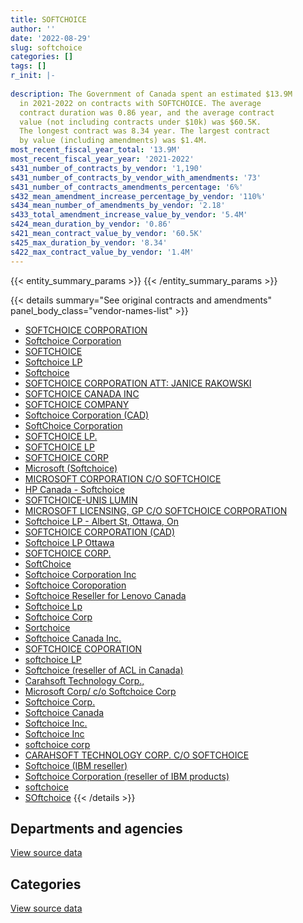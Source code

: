 ```yaml
---
title: SOFTCHOICE
author: ''
date: '2022-08-29'
slug: softchoice
categories: []
tags: []
r_init: |-
  
description: The Government of Canada spent an estimated $13.9M
  in 2021-2022 on contracts with SOFTCHOICE. The average
  contract duration was 0.86 year, and the average contract
  value (not including contracts under $10k) was $60.5K.
  The longest contract was 8.34 year. The largest contract
  by value (including amendments) was $1.4M.
most_recent_fiscal_year_total: '13.9M'
most_recent_fiscal_year_year: '2021-2022'
s431_number_of_contracts_by_vendor: '1,190'
s431_number_of_contracts_by_vendor_with_amendments: '73'
s431_number_of_contracts_amendments_percentage: '6%'
s432_mean_amendment_increase_percentage_by_vendor: '110%'
s434_mean_number_of_amendments_by_vendor: '2.18'
s433_total_amendment_increase_value_by_vendor: '5.4M'
s424_mean_duration_by_vendor: '0.86'
s421_mean_contract_value_by_vendor: '60.5K'
s425_max_duration_by_vendor: '8.34'
s422_max_contract_value_by_vendor: '1.4M'
---
```


<script src="/rmarkdown-libs/htmlwidgets/htmlwidgets.js"></script>
<link href="/rmarkdown-libs/datatables-css/datatables-crosstalk.css" rel="stylesheet" />
<script src="/rmarkdown-libs/datatables-binding/datatables.js"></script>
<script src="/rmarkdown-libs/jquery/jquery-3.6.0.min.js"></script>
<link href="/rmarkdown-libs/dt-core-bootstrap/css/dataTables.bootstrap.min.css" rel="stylesheet" />
<link href="/rmarkdown-libs/dt-core-bootstrap/css/dataTables.bootstrap.extra.css" rel="stylesheet" />
<script src="/rmarkdown-libs/dt-core-bootstrap/js/jquery.dataTables.min.js"></script>
<script src="/rmarkdown-libs/dt-core-bootstrap/js/dataTables.bootstrap.min.js"></script>
<link href="/rmarkdown-libs/crosstalk/css/crosstalk.min.css" rel="stylesheet" />
<script src="/rmarkdown-libs/crosstalk/js/crosstalk.min.js"></script>
<script src="/rmarkdown-libs/htmlwidgets/htmlwidgets.js"></script>
<link href="/rmarkdown-libs/datatables-css/datatables-crosstalk.css" rel="stylesheet" />
<script src="/rmarkdown-libs/datatables-binding/datatables.js"></script>
<script src="/rmarkdown-libs/jquery/jquery-3.6.0.min.js"></script>
<link href="/rmarkdown-libs/dt-core-bootstrap/css/dataTables.bootstrap.min.css" rel="stylesheet" />
<link href="/rmarkdown-libs/dt-core-bootstrap/css/dataTables.bootstrap.extra.css" rel="stylesheet" />
<script src="/rmarkdown-libs/dt-core-bootstrap/js/jquery.dataTables.min.js"></script>
<script src="/rmarkdown-libs/dt-core-bootstrap/js/dataTables.bootstrap.min.js"></script>
<link href="/rmarkdown-libs/crosstalk/css/crosstalk.min.css" rel="stylesheet" />
<script src="/rmarkdown-libs/crosstalk/js/crosstalk.min.js"></script>

{{< entity_summary_params >}}
{{< /entity_summary_params >}}

{{< details summary="See original contracts and amendments" panel_body_class="vendor-names-list" >}}
- [SOFTCHOICE CORPORATION](https://search.open.canada.ca/en/ct/?sort=contract_value_f%20desc&page=1&search_text=%22SOFTCHOICE%20CORPORATION%22)
- [Softchoice Corporation](https://search.open.canada.ca/en/ct/?sort=contract_value_f%20desc&page=1&search_text=%22Softchoice%20Corporation%22)
- [SOFTCHOICE](https://search.open.canada.ca/en/ct/?sort=contract_value_f%20desc&page=1&search_text=%22SOFTCHOICE%22)
- [Softchoice LP](https://search.open.canada.ca/en/ct/?sort=contract_value_f%20desc&page=1&search_text=%22Softchoice%20LP%22)
- [Softchoice](https://search.open.canada.ca/en/ct/?sort=contract_value_f%20desc&page=1&search_text=%22Softchoice%22)
- [SOFTCHOICE CORPORATION ATT: JANICE RAKOWSKI](https://search.open.canada.ca/en/ct/?sort=contract_value_f%20desc&page=1&search_text=%22SOFTCHOICE%20CORPORATION%20ATT%3a%20JANICE%20RAKOWSKI%22)
- [SOFTCHOICE CANADA INC](https://search.open.canada.ca/en/ct/?sort=contract_value_f%20desc&page=1&search_text=%22SOFTCHOICE%20CANADA%20INC%22)
- [SOFTCHOICE COMPANY](https://search.open.canada.ca/en/ct/?sort=contract_value_f%20desc&page=1&search_text=%22SOFTCHOICE%20COMPANY%22)
- [Softchoice Corporation (CAD)](https://search.open.canada.ca/en/ct/?sort=contract_value_f%20desc&page=1&search_text=%22Softchoice%20Corporation%20%28CAD%29%22)
- [SoftChoice Corporation](https://search.open.canada.ca/en/ct/?sort=contract_value_f%20desc&page=1&search_text=%22SoftChoice%20Corporation%22)
- [SOFTCHOICE LP.](https://search.open.canada.ca/en/ct/?sort=contract_value_f%20desc&page=1&search_text=%22SOFTCHOICE%20LP.%22)
- [SOFTCHOICE LP](https://search.open.canada.ca/en/ct/?sort=contract_value_f%20desc&page=1&search_text=%22SOFTCHOICE%20LP%22)
- [SOFTCHOICE CORP](https://search.open.canada.ca/en/ct/?sort=contract_value_f%20desc&page=1&search_text=%22SOFTCHOICE%20CORP%22)
- [Microsoft (Softchoice)](https://search.open.canada.ca/en/ct/?sort=contract_value_f%20desc&page=1&search_text=%22Microsoft%20%28Softchoice%29%22)
- [MICROSOFT CORPORATION C/O SOFTCHOICE](https://search.open.canada.ca/en/ct/?sort=contract_value_f%20desc&page=1&search_text=%22MICROSOFT%20CORPORATION%20C%2fO%20SOFTCHOICE%22)
- [HP Canada - Softchoice](https://search.open.canada.ca/en/ct/?sort=contract_value_f%20desc&page=1&search_text=%22HP%20Canada%20-%20Softchoice%22)
- [SOFTCHOICE-UNIS LUMIN](https://search.open.canada.ca/en/ct/?sort=contract_value_f%20desc&page=1&search_text=%22SOFTCHOICE-UNIS%20LUMIN%22)
- [MICROSOFT LICENSING, GP C/O SOFTCHOICE CORPORATION](https://search.open.canada.ca/en/ct/?sort=contract_value_f%20desc&page=1&search_text=%22MICROSOFT%20LICENSING%2c%20GP%20C%2fO%20SOFTCHOICE%20CORPORATION%22)
- [Softchoice LP - Albert St, Ottawa, On](https://search.open.canada.ca/en/ct/?sort=contract_value_f%20desc&page=1&search_text=%22Softchoice%20LP%20-%20Albert%20St%2c%20Ottawa%2c%20On%22)
- [SOFTCHOICE CORPORATION (CAD)](https://search.open.canada.ca/en/ct/?sort=contract_value_f%20desc&page=1&search_text=%22SOFTCHOICE%20CORPORATION%20%28CAD%29%22)
- [Softchoice LP Ottawa](https://search.open.canada.ca/en/ct/?sort=contract_value_f%20desc&page=1&search_text=%22Softchoice%20LP%20Ottawa%22)
- [SOFTCHOICE CORP.](https://search.open.canada.ca/en/ct/?sort=contract_value_f%20desc&page=1&search_text=%22SOFTCHOICE%20CORP.%22)
- [SoftChoice](https://search.open.canada.ca/en/ct/?sort=contract_value_f%20desc&page=1&search_text=%22SoftChoice%22)
- [Softchoice Corporation Inc](https://search.open.canada.ca/en/ct/?sort=contract_value_f%20desc&page=1&search_text=%22Softchoice%20Corporation%20Inc%22)
- [Softchoice Coroporation](https://search.open.canada.ca/en/ct/?sort=contract_value_f%20desc&page=1&search_text=%22Softchoice%20Coroporation%22)
- [Softchoice Reseller for Lenovo Canada](https://search.open.canada.ca/en/ct/?sort=contract_value_f%20desc&page=1&search_text=%22Softchoice%20Reseller%20for%20Lenovo%20Canada%22)
- [Softchoice Lp](https://search.open.canada.ca/en/ct/?sort=contract_value_f%20desc&page=1&search_text=%22Softchoice%20Lp%22)
- [Softchoice Corp](https://search.open.canada.ca/en/ct/?sort=contract_value_f%20desc&page=1&search_text=%22Softchoice%20Corp%22)
- [Sortchoice](https://search.open.canada.ca/en/ct/?sort=contract_value_f%20desc&page=1&search_text=%22Sortchoice%22)
- [Softchoice Canada Inc.](https://search.open.canada.ca/en/ct/?sort=contract_value_f%20desc&page=1&search_text=%22Softchoice%20Canada%20Inc.%22)
- [SOFTCHOICE COPORATION](https://search.open.canada.ca/en/ct/?sort=contract_value_f%20desc&page=1&search_text=%22SOFTCHOICE%20COPORATION%22)
- [softchoice LP](https://search.open.canada.ca/en/ct/?sort=contract_value_f%20desc&page=1&search_text=%22softchoice%20LP%22)
- [Softchoice (reseller of ACL in Canada)](https://search.open.canada.ca/en/ct/?sort=contract_value_f%20desc&page=1&search_text=%22Softchoice%20%28reseller%20of%20ACL%20in%20Canada%29%22)
- [Carahsoft Technology Corp.,](https://search.open.canada.ca/en/ct/?sort=contract_value_f%20desc&page=1&search_text=%22%0aCarahsoft%20Technology%20Corp.%2c%0d%0d%0ac%2fo%20Softchoice%20Corporation%22)
- [Microsoft Corp/ c/o Softchoice Corp](https://search.open.canada.ca/en/ct/?sort=contract_value_f%20desc&page=1&search_text=%22Microsoft%20Corp%2f%20c%2fo%20Softchoice%20Corp%22)
- [Softchoice Corp.](https://search.open.canada.ca/en/ct/?sort=contract_value_f%20desc&page=1&search_text=%22Softchoice%20Corp.%22)
- [Softchoice Canada](https://search.open.canada.ca/en/ct/?sort=contract_value_f%20desc&page=1&search_text=%22Softchoice%20Canada%22)
- [Softchoice Inc.](https://search.open.canada.ca/en/ct/?sort=contract_value_f%20desc&page=1&search_text=%22Softchoice%20Inc.%22)
- [Softchoice Inc](https://search.open.canada.ca/en/ct/?sort=contract_value_f%20desc&page=1&search_text=%22Softchoice%20Inc%22)
- [softchoice corp](https://search.open.canada.ca/en/ct/?sort=contract_value_f%20desc&page=1&search_text=%22softchoice%20corp%22)
- [CARAHSOFT TECHNOLOGY CORP. C/O SOFTCHOICE](https://search.open.canada.ca/en/ct/?sort=contract_value_f%20desc&page=1&search_text=%22CARAHSOFT%20TECHNOLOGY%20CORP.%20C%2fO%20SOFTCHOICE%22)
- [Softchoice (IBM reseller)](https://search.open.canada.ca/en/ct/?sort=contract_value_f%20desc&page=1&search_text=%22Softchoice%20%28IBM%20reseller%29%22)
- [Softchoice Corporation (reseller of IBM products)](https://search.open.canada.ca/en/ct/?sort=contract_value_f%20desc&page=1&search_text=%22Softchoice%20Corporation%20%28reseller%20of%20IBM%20products%29%22)
- [softchoice](https://search.open.canada.ca/en/ct/?sort=contract_value_f%20desc&page=1&search_text=%22softchoice%22)
- [SOftchoice](https://search.open.canada.ca/en/ct/?sort=contract_value_f%20desc&page=1&search_text=%22SOftchoice%22)
{{< /details >}}

## Departments and agencies

<div id="htmlwidget-1" style="width:100%;height:auto;" class="datatables html-widget"></div>
<script type="application/json" data-for="htmlwidget-1">{"x":{"style":"bootstrap","filter":"none","vertical":false,"data":[["<a href=\"/departments/aafc-aac/\">Agriculture and Agri-Food Canada<\/a>","<a href=\"/departments/aandc-aadnc/\">Crown-Indigenous Relations and Northern Affairs Canada<\/a>","<a href=\"/departments/acoa-apeca/\">Atlantic Canada Opportunities Agency<\/a>","<a href=\"/departments/atssc-scdata/\">Administrative Tribunals Support Service of Canada<\/a>","<a href=\"/departments/cas-satj/\">Courts Administration Service<\/a>","<a href=\"/departments/cbsa-asfc/\">Canada Border Services Agency<\/a>","<a href=\"/departments/ccohs-cchst/\">Canadian Centre for Occupational Health and Safety<\/a>","<a href=\"/departments/ced-dec/\">Canada Economic Development for Quebec Regions<\/a>","<a href=\"/departments/cer-rec/\">Canada Energy Regulator<\/a>","<a href=\"/departments/cfia-acia/\">Canadian Food Inspection Agency<\/a>","<a href=\"/departments/cgc-ccg/\">Canadian Grain Commission<\/a>","<a href=\"/departments/chrc-ccdp/\">Canadian Human Rights Commission<\/a>","<a href=\"/departments/cic/\">Immigration, Refugees and Citizenship Canada<\/a>","<a href=\"/departments/cics-scic/\">Canadian Intergovernmental Conference Secretariat<\/a>","<a href=\"/departments/cihr-irsc/\">Canadian Institutes of Health Research<\/a>","<a href=\"/departments/cnsc-ccsn/\">Canadian Nuclear Safety Commission<\/a>","<a href=\"/departments/cra-arc/\">Canada Revenue Agency<\/a>","<a href=\"/departments/crtc/\">Canadian Radio-television and Telecommunications Commission<\/a>","<a href=\"/departments/csa-asc/\">Canadian Space Agency<\/a>","<a href=\"/departments/csc-scc/\">Correctional Service of Canada<\/a>","<a href=\"/departments/csps-efpc/\">Canada School of Public Service<\/a>","<a href=\"/departments/cta-otc/\">Canadian Transportation Agency<\/a>","<a href=\"/departments/dfatd-maecd/\">Global Affairs Canada<\/a>","<a href=\"/departments/dfo-mpo/\">Fisheries and Oceans Canada<\/a>","<a href=\"/departments/dnd-mdn/\">National Defence<\/a>","<a href=\"/departments/ec/\">Environment and Climate Change Canada<\/a>","<a href=\"/departments/elections/\">Elections Canada<\/a>","<a href=\"/departments/esdc-edsc/\">Employment and Social Development Canada<\/a>","<a href=\"/departments/fcac-acfc/\">Financial Consumer Agency of Canada<\/a>","<a href=\"/departments/fintrac-canafe/\">Financial Transactions and Reports Analysis Centre of Canada<\/a>","<a href=\"/departments/fja-cmf/\">Office of the Commissioner for Federal Judicial Affairs Canada<\/a>","<a href=\"/departments/hc-sc/\">Health Canada<\/a>","<a href=\"/departments/iaac-aeic/\">Impact Assessment Agency of Canada<\/a>","<a href=\"/departments/ic/\">Innovation, Science and Economic Development Canada<\/a>","<a href=\"/departments/iic-iac/\">Invest in Canada<\/a>","<a href=\"/departments/infc/\">Infrastructure Canada<\/a>","<a href=\"/departments/irb-cisr/\">Immigration and Refugee Board of Canada<\/a>","<a href=\"/departments/isc-sac/\">Indigenous Services Canada<\/a>","<a href=\"/departments/jus/\">Department of Justice Canada<\/a>","<a href=\"/departments/lac-bac/\">Library and Archives Canada<\/a>","<a href=\"/departments/mgerc-ceegm/\">Military Grievances External Review Committee<\/a>","<a href=\"/departments/mpcc-cppm/\">Military Police Complaints Commission of Canada<\/a>","<a href=\"/departments/nfb-onf/\">National Film Board<\/a>","<a href=\"/departments/nrc-cnrc/\">National Research Council Canada<\/a>","<a href=\"/departments/nrcan-rncan/\">Natural Resources Canada<\/a>","<a href=\"/departments/nserc-crsng/\">Natural Sciences and Engineering Research Council of Canada<\/a>","<a href=\"/departments/nsira-ossnr/\">National Security and Intelligence Review Agency<\/a>","<a href=\"/departments/oag-bvg/\">Office of the Auditor General of Canada<\/a>","<a href=\"/departments/ocl-cal/\">Office of the Commissioner of Lobbying of Canada<\/a>","<a href=\"/departments/ocol-clo/\">Office of the Commissioner of Official Languages<\/a>","<a href=\"/departments/oic-ci/\">Office of the Information Commissioner of Canada<\/a>","<a href=\"/departments/opc-cpvp/\">Office of the Privacy Commissioner of Canada<\/a>","<a href=\"/departments/osfi-bsif/\">Office of the Superintendent of Financial Institutions Canada<\/a>","<a href=\"/departments/osgg-bsgg/\">Office of the Secretary to the Governor General<\/a>","<a href=\"/departments/pc/\">Parks Canada<\/a>","<a href=\"/departments/pch/\">Canadian Heritage<\/a>","<a href=\"/departments/pco-bcp/\">Privy Council Office<\/a>","<a href=\"/departments/phac-aspc/\">Public Health Agency of Canada<\/a>","<a href=\"/departments/ppsc-sppc/\">Public Prosecution Service of Canada<\/a>","<a href=\"/departments/ps-sp/\">Public Safety Canada<\/a>","<a href=\"/departments/psc-cfp/\">Public Service Commission of Canada<\/a>","<a href=\"/departments/psic-ispc/\">Office of the Public Sector Integrity Commissioner of Canada<\/a>","<a href=\"/departments/pwgsc-tpsgc/\">Public Services and Procurement Canada<\/a>","<a href=\"/departments/rcmp-grc/\">Royal Canadian Mounted Police<\/a>","<a href=\"/departments/sirc-csars/\">Security Intelligence Review Committee<\/a>","<a href=\"/departments/ssc-spc/\">Shared Services Canada<\/a>","<a href=\"/departments/statcan/\">Statistics Canada<\/a>","<a href=\"/departments/swc-cfc/\">Status of Women Canada<\/a>","<a href=\"/departments/tbs-sct/\">Treasury Board of Canada Secretariat<\/a>","<a href=\"/departments/tc/\">Transport Canada<\/a>","<a href=\"/departments/tsb-bst/\">Transportation Safety Board of Canada<\/a>","<a href=\"/departments/vac-acc/\">Veterans Affairs Canada<\/a>","<a href=\"/departments/wage/\">Department for Women and Gender Equality<\/a>","<a href=\"/departments/wd-deo/\">Western Economic Diversification Canada<\/a>"],[202999.52,12448.88,88398.23,87902.13,149275.99,299130.23,null,25664.89,19571.66,18205.43,71182.03,118162.68,58048.74,5796.72,945211.45,8890.79,579179.9,111094.67,13857.01,152246.14,null,null,64922.1,230972.94,836601.2,48065.45,478486.02,715868.42,null,32809.87,8027.5,48089.63,8916.9,254577.12,null,52411.2,null,11237.82,556670.89,2387,3534.49,null,713490.86,168668.86,139667.73,326615.84,null,41454.48,null,116065.7,17172.43,19124.03,96312.43,3270.28,49955.19,29600.97,160561.62,null,null,44224.19,19248.11,null,583652.29,359291.64,33222.34,1740850.27,32544,50096.97,49883.5,50381.12,null,32826.69,null,12076.08],[163063.5,99349.61,null,153337.07,244964.27,685867.82,null,30797.89,15398.39,63307.48,100387.7,44128.8,43064.18,15.88,93238.15,18289.84,766667.86,57434.42,90632.15,343221.45,84227.32,null,306836.88,492912.05,490202.37,180713.89,266948.21,518367.52,31035.45,null,13766.81,476825.29,13304.27,64901.57,null,42623.97,23430.24,63457.55,null,null,10799.84,33900,721750.84,222658.45,35626.99,390516.1,null,78676.94,null,64631.13,27801.72,22285.83,105250.61,10495.71,98243.8,39562.54,163851.72,24201.72,43060.24,76342.11,18589.02,17658.27,795244.1,796761.72,null,2612547.68,35410.86,null,142016.74,142699.55,19474.18,47587.69,32722.08,null],[114632.32,40289.13,null,null,77506.9,56731.15,2074.44,66.38,91577.85,10576.8,41744.86,234317.49,173830.72,null,132828.51,21986.73,831834.73,19247.38,169984.52,428499.61,48394.9,null,39097.67,153337.26,768575.4,115488.21,113134.01,630171.65,6128.06,49856.33,16617.94,257076.19,20894.8,36203.22,null,23855.4,12292.95,855883.85,18641.91,null,1122.35,64456.61,614844.07,299109.56,101940.47,263867.22,14983.8,118356.52,null,44939.29,22223.52,17338.89,123125.1,13362.45,49208.64,71175.29,55528.1,48679.59,27519.91,32906.36,22565.7,804.94,824731.19,1929728.8,null,1568593.94,133781.79,null,135207.53,30300.22,66219.63,null,38464.35,null],[138551.47,null,null,null,203471.29,121306.24,5392.84,22487.54,60101.07,34859.39,45757.39,164548.58,null,null,49593.91,34134.02,545135.17,26565.89,88778.94,634792.26,78184.44,3883.45,208473.69,1051697.46,323793.79,136924.73,36289.66,171799.76,42800.36,77449.96,15010.79,126127.6,40301.66,232660.34,96994,8820.58,11282.12,492634.19,155955.91,null,73661.05,null,335017.93,186677.33,12041.28,87329.51,41,4561.5,10463.71,45548.66,6951.32,25241.37,57967,15557.2,13342.16,34768.3,181959.64,1182925.02,185497.63,66731.94,49077.08,null,533741.17,953536.11,null,3063463.74,119191.36,null,28535.54,1103620.51,67006.1,12638.25,3522.61,null]],"container":"<table class=\"table table-striped table-hover row-border order-column display\">\n  <thead>\n    <tr>\n      <th>Department<\/th>\n      <th>2018-2019<\/th>\n      <th>2019-2020<\/th>\n      <th>2020-2021<\/th>\n      <th>2021-2022<\/th>\n    <\/tr>\n  <\/thead>\n<\/table>","options":{"order":[[4,"desc"]],"pageLength":10,"autoWidth":true,"columnDefs":[{"targets":1,"render":"function(data, type, row, meta) {\n    return type !== 'display' ? data : DTWidget.formatCurrency(data, \"$\", 2, 3, \",\", \".\", true, null);\n  }"},{"targets":2,"render":"function(data, type, row, meta) {\n    return type !== 'display' ? data : DTWidget.formatCurrency(data, \"$\", 2, 3, \",\", \".\", true, null);\n  }"},{"targets":3,"render":"function(data, type, row, meta) {\n    return type !== 'display' ? data : DTWidget.formatCurrency(data, \"$\", 2, 3, \",\", \".\", true, null);\n  }"},{"targets":4,"render":"function(data, type, row, meta) {\n    return type !== 'display' ? data : DTWidget.formatCurrency(data, \"$\", 2, 3, \",\", \".\", true, null);\n  }"},{"width":"16%","targets":[1,2,3,4]},{"className":"dt-right","targets":[1,2,3,4]}],"orderClasses":false}},"evals":["options.columnDefs.0.render","options.columnDefs.1.render","options.columnDefs.2.render","options.columnDefs.3.render"],"jsHooks":[]}</script>
<p class="text-right">
<a href="https://github.com/GoC-Spending/contracts-data/tree/main/data/out/vendors/softchoice/summary_by_fiscal_year_by_department.csv" class="source-data-link btn btn-link">View source data</a>
</p>

## Categories

<div id="htmlwidget-2" style="width:100%;height:auto;" class="datatables html-widget"></div>
<script type="application/json" data-for="htmlwidget-2">{"x":{"style":"bootstrap","filter":"none","vertical":false,"data":[["<a href=\"/categories/facilities_and_construction/\">Facilities and construction<\/a>","<a href=\"/categories/office_management/\">Office management<\/a>","<a href=\"/categories/defence/\">Defence<\/a>","<a href=\"/categories/professional_services/\">Professional services<\/a>","<a href=\"/categories/information_technology/\">Information technology<\/a>","<a href=\"/categories/industrial_products_and_services/\">Industrial products and services<\/a>","<a href=\"/categories/human_capital/\">Human capital<\/a>"],[null,12083.86,824517.34,66559.78,10307942.32,null,null],[2234.41,null,490202.37,56484.14,12168867.45,22712.83,172586.78],[27185.31,30736,746922.84,72031.8,11449331.12,null,22258.02],[33194.44,22486.28,323793.79,null,13356780.85,null,210921.16]],"container":"<table class=\"table table-striped table-hover row-border order-column display\">\n  <thead>\n    <tr>\n      <th>Category<\/th>\n      <th>2018-2019<\/th>\n      <th>2019-2020<\/th>\n      <th>2020-2021<\/th>\n      <th>2021-2022<\/th>\n    <\/tr>\n  <\/thead>\n<\/table>","options":{"order":[[4,"desc"]],"dom":"t","pageLength":30,"autoWidth":true,"columnDefs":[{"targets":1,"render":"function(data, type, row, meta) {\n    return type !== 'display' ? data : DTWidget.formatCurrency(data, \"$\", 2, 3, \",\", \".\", true, null);\n  }"},{"targets":2,"render":"function(data, type, row, meta) {\n    return type !== 'display' ? data : DTWidget.formatCurrency(data, \"$\", 2, 3, \",\", \".\", true, null);\n  }"},{"targets":3,"render":"function(data, type, row, meta) {\n    return type !== 'display' ? data : DTWidget.formatCurrency(data, \"$\", 2, 3, \",\", \".\", true, null);\n  }"},{"targets":4,"render":"function(data, type, row, meta) {\n    return type !== 'display' ? data : DTWidget.formatCurrency(data, \"$\", 2, 3, \",\", \".\", true, null);\n  }"},{"width":"16%","targets":[1,2,3,4]},{"className":"dt-right","targets":[1,2,3,4]}],"orderClasses":false,"lengthMenu":[10,25,30,50,100]}},"evals":["options.columnDefs.0.render","options.columnDefs.1.render","options.columnDefs.2.render","options.columnDefs.3.render"],"jsHooks":[]}</script>
<p class="text-right">
<a href="https://github.com/GoC-Spending/contracts-data/tree/main/data/out/vendors/softchoice/summary_by_fiscal_year_by_category.csv" class="source-data-link btn btn-link">View source data</a>
</p>
